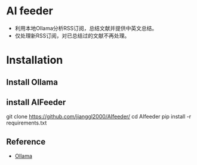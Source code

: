 # AI feeder
- 利用本地Ollama分析RSS订阅，总结文献并提供中英文总结。
- 仅处理新RSS订阅，对已总结过的文献不再处理。

# Installation
## Install Ollama

## install AIFeeder
git clone https://github.com/jianggl2000/AIfeeder/
cd AIfeeder
pip install -r requirements.txt

## Reference
- [Ollama](https://github.com/ollama/ollama?tab=readme-ov-file)


